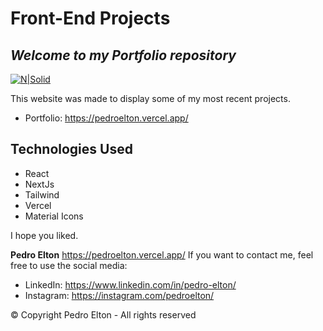 # Front-End Projects
## _Welcome to my Portfolio repository_

[![N|Solid](https://pedroelton.com/wp-content/uploads/2022/03/logo-light.svg)](https://pedroelton.com)

This website was made to display some of my most recent projects.
- Portfolio: https://pedroelton.vercel.app/

## Technologies Used

- React
- NextJs
- Tailwind
- Vercel
- Material Icons

I hope you liked.

**Pedro Elton**
https://pedroelton.vercel.app/
If you want to contact me, feel free to use the social media:
- LinkedIn: https://www.linkedin.com/in/pedro-elton/
- Instagram: https://instagram.com/pedroelton/


© Copyright Pedro Elton - All rights reserved

